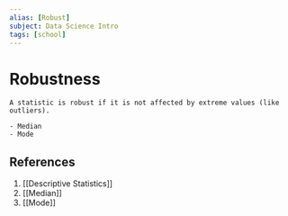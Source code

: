 ```yaml
---
alias: [Robust]
subject: Data Science Intro
tags: [school]
---
```

# Robustness


```ad-note
A statistic is robust if it is not affected by extreme values (like outliers).
```

```ad-example
- Median
- Mode
```

## References
1. [[Descriptive Statistics]]
2. [[Median]]
3. [[Mode]]